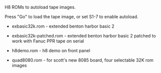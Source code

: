H8 ROMs to autoload tape images.

Press "Go" to load the tape image, or set S1-7 to enable autoload.

* exbasic32k.rom - extended benton harbor basic 2

* exbasic32k-patched.rom - extended benton harbor basic 2 patched to work with Fanuc PPR tape on serial

* h8demo.rom - h8 demo on front panel

* quad8080.rom - for scott's new 8085 board, four selectable 32K rom images